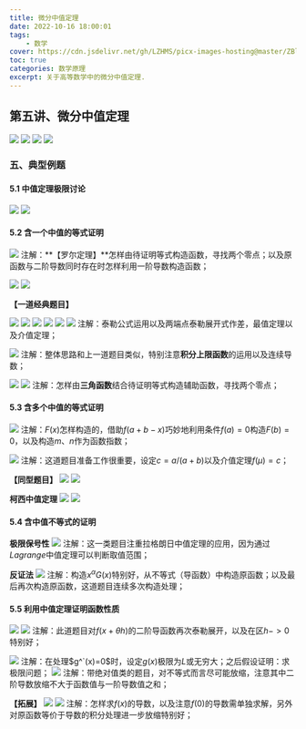 ```yaml
---
title: 微分中值定理
date: 2022-10-16 18:00:01
tags:
	- 数学
cover: https://cdn.jsdelivr.net/gh/LZHMS/picx-images-hosting@master/ZBlog/Covers/wp13225269-coffee-book-winter-wallpapers.3gm8ey3aim40.webp
toc: true
categories: 数学原理
excerpt: 关于高等数学中的微分中值定理.
---
```

## 第五讲、微分中值定理

![](https://ms-blogimage.oss-cn-chengdu.aliyuncs.com/picture/img/202210161916050.png)
![](https://ms-blogimage.oss-cn-chengdu.aliyuncs.com/picture/img/202210161921095.png)
![](https://ms-blogimage.oss-cn-chengdu.aliyuncs.com/picture/img/202210161925822.png)
![](https://ms-blogimage.oss-cn-chengdu.aliyuncs.com/picture/img/202210161926024.png)

### 五、典型例题

#### 5.1 中值定理极限讨论

![](https://ms-blogimage.oss-cn-chengdu.aliyuncs.com/picture/img/202210161949559.png)
![](https://ms-blogimage.oss-cn-chengdu.aliyuncs.com/picture/img/202210162053502.png)

#### 5.2 含一个中值的等式证明

![](https://ms-blogimage.oss-cn-chengdu.aliyuncs.com/picture/img/202210181840565.png)
注解：**【罗尔定理】**怎样由待证明等式构造函数，寻找两个零点；以及原函数与二阶导数同时存在时怎样利用一阶导数构造函数；

![](https://ms-blogimage.oss-cn-chengdu.aliyuncs.com/picture/img/202210181854544.png)
![](https://ms-blogimage.oss-cn-chengdu.aliyuncs.com/picture/img/202210181854337.png)

**【一道经典题目】**

![](https://ms-blogimage.oss-cn-chengdu.aliyuncs.com/picture/img/202210181910099.png)
![](https://ms-blogimage.oss-cn-chengdu.aliyuncs.com/picture/img/202210181911586.png)
![](https://ms-blogimage.oss-cn-chengdu.aliyuncs.com/picture/img/202210181912493.png)
![](https://ms-blogimage.oss-cn-chengdu.aliyuncs.com/picture/img/202210181927169.png)
![](https://ms-blogimage.oss-cn-chengdu.aliyuncs.com/picture/img/202210181927558.png)
![](https://ms-blogimage.oss-cn-chengdu.aliyuncs.com/picture/img/202210181928459.png)
注解：泰勒公式运用以及两端点泰勒展开式作差，最值定理以及介值定理；

![](https://ms-blogimage.oss-cn-chengdu.aliyuncs.com/picture/img/202210181935473.png)
注解：整体思路和上一道题目类似，特别注意**积分上限函数**的运用以及连续导数；

![](https://ms-blogimage.oss-cn-chengdu.aliyuncs.com/picture/img/202210181943530.png)
![](https://ms-blogimage.oss-cn-chengdu.aliyuncs.com/picture/img/202210181943811.png)
注解：怎样由**三角函数**结合待证明等式构造辅助函数，寻找两个零点；

#### 5.3 含多个中值的等式证明

![](https://ms-blogimage.oss-cn-chengdu.aliyuncs.com/picture/img/202210181958654.png)
注解：$F(x)$怎样构造的，借助$f(a+b-x)$巧妙地利用条件$f(a)=0$构造$F(b)=0$，以及构造$m、n$作为函数指数；

![](https://ms-blogimage.oss-cn-chengdu.aliyuncs.com/picture/img/202210182015730.png)
注解：这道题目准备工作很重要，设定$c = a/(a+b)$以及介值定理$f(\mu)=c$；

**【同型题目】**
![](https://ms-blogimage.oss-cn-chengdu.aliyuncs.com/picture/img/202210182021005.png)
![](https://ms-blogimage.oss-cn-chengdu.aliyuncs.com/picture/img/202210182021741.png)

**柯西中值定理**
![](https://ms-blogimage.oss-cn-chengdu.aliyuncs.com/picture/img/202210182030140.png)
![](https://ms-blogimage.oss-cn-chengdu.aliyuncs.com/picture/img/202210182031770.png)

#### 5.4 含中值不等式的证明

**极限保号性**
![](https://ms-blogimage.oss-cn-chengdu.aliyuncs.com/picture/img/202210182040859.png)
注解：这一类题目注重拉格朗日中值定理的应用，因为通过$Lagrange$中值定理可以判断取值范围；

**反证法**
![](https://ms-blogimage.oss-cn-chengdu.aliyuncs.com/picture/img/202210182053243.png)
注解：构造$x^\alpha G(x)$特别好，从不等式（导函数）中构造原函数；以及最后再次构造原函数，这道题目连续多次构造处理；

#### 5.5 利用中值定理证明函数性质

![](https://ms-blogimage.oss-cn-chengdu.aliyuncs.com/picture/img/202210182104382.png)
![](https://ms-blogimage.oss-cn-chengdu.aliyuncs.com/picture/img/202210182104890.png)
注解：此道题目对$f(x+\theta h)$的二阶导函数再次泰勒展开，以及在区$h-> 0$特别好；

![](https://ms-blogimage.oss-cn-chengdu.aliyuncs.com/picture/img/202210182111905.png)
注解：在处理$g^`(x)=0$时，设定$g(x)$极限为$L$或无穷大；之后假设证明：求极限问题；
![](https://ms-blogimage.oss-cn-chengdu.aliyuncs.com/picture/img/202210182147647.png)
注解：带绝对值类的题目，对不等式而言尽可能放缩，注意其中二阶导数放缩不大于函数值与一阶导数值之和；

**【拓展】**
![](https://ms-blogimage.oss-cn-chengdu.aliyuncs.com/picture/img/202210182151889.png)
![](https://ms-blogimage.oss-cn-chengdu.aliyuncs.com/picture/img/202210182151370.png)
注解：怎样求$f(x)$的导数，以及注意$f(0)$的导数需单独求解，另外对原函数等价于导数的积分处理进一步放缩特别好；
